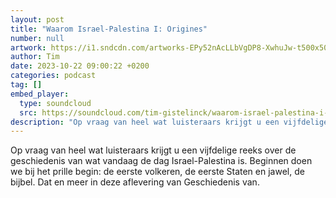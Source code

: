 ```yaml
---
layout: post
title: "Waarom Israel-Palestina I: Origines"
number: null
artwork: https://i1.sndcdn.com/artworks-EPy52nAcLLbVgDP8-XwhuJw-t500x500.jpg
author: Tim
date: 2023-10-22 09:00:22 +0200
categories: podcast
tag: []
embed_player:
  type: soundcloud
  src: https://soundcloud.com/tim-gistelinck/waarom-israel-palestina-i-origines
description: "Op vraag van heel wat luisteraars krijgt u een vijfdelige reeks over de geschiedenis van wat vandaag de dag Israel-Palestina is."
---
```

Op vraag van heel wat luisteraars krijgt u een vijfdelige reeks over de geschiedenis van wat vandaag de dag Israel-Palestina is. Beginnen doen we bij het prille begin: de eerste volkeren, de eerste Staten en jawel, de bijbel. Dat en meer in deze aflevering van Geschiedenis van.